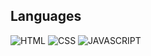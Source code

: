 ## Languages
![HTML](https://encrypted-tbn0.gstatic.com/images?q=tbn:ANd9GcRsubI1xnS2EsbFC7IKOtHXy3o2yp5zNGHX8-mLk-0nVw&s)
![CSS]([https://www.softfluent.fr/wp-content/uploads/2019/10/css-3.png](https://cdn-icons-png.flaticon.com/128/5968/5968242.png))
![JAVASCRIPT](https://cdn-icons-png.flaticon.com/128/5968/5968292.png)
